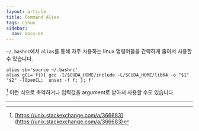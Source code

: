 ```yaml
---
layout: article
title: Command Alias
tags: Linux
sidebar:
  nav: docs-en
---
```


`~/.bashrc`에서 `alias`를 통해 자주 사용하는 linux 명령어들을 간략하게 줄여서 사용할 수 있습니다. <br>

    alias sb='source ~/.bashrc'
    alias gCL='f(){ gcc -I/$CUDA_HOME/include -L/$CUDA_HOME/lib64 -o "$1" "$2" -lOpenCL;  unset -f f; }; f'

[^1]
이런 식으로 축약하거나 입력값을 argument로 받아서 사용할 수도 있습니다.

---

[^1]: [https://unix.stackexchange.com/a/366683](https://unix.stackexchange.com/a/366683)
